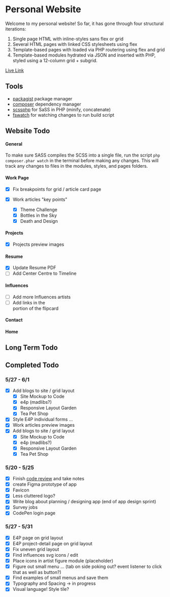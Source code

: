 # Personal Website

Welcome to my personal website! So far, it has gone through four structural iterations:

1. Single page HTML with inline-styles sans flex or grid
2. Several HTML pages with linked CSS stylesheets using flex
3. Template-based pages with loaded via PHP routering using flex and grid
4. Template-based modules hydrated via JSON and inserted with PHP, styled using a 12-column grid + subgrid.

<a 
	href="'https://peprojects.dev/alpha-8/jeremy"
	target="live">Live Link
</a>

## Tools

-   [packagist](https://packagist.org/) package manager
-   [composer](https://getcomposer.org/doc/01-basic-usage.md#installing-dependencies) dependency manager
-   [scssphp](https://scssphp.github.io/scssphp/) for SaSS in PHP (minify, concatenate)
-   [fswatch](https://emcrisostomo.github.io/fswatch/) for watching changes to run build script

## Website Todo

#### General

To make sure SASS compiles the SCSS into a single file, run the script `php composer.phar watch` in the terminal before making any changes. This will track any changes to files in the modules, styles, and pages folders.

#### Work Page

-   [x] Fix breakpoints for grid / article card page

-   [x] Work articles "key points"
    -   [x] Theme Challenge
    -   [x] Bottles in the Sky
    -   [x] Death and Design

#### Projects

-   [x] Projects preview images

#### Resume

-   [x] Update Resume PDF
-   [ ] Add Center Centre to Timeline

#### Influences

-   [ ] Add more Influences artists
-   [ ] Add links in the <figcaption> portion of the flipcard

#### Contact

#### Home

## Long Term Todo

## Completed Todo

### 5/27 - 6/1

-   [x] Add blogs to site / grid layout
    -   [x] Site Mockup to Code
    -   [x] e4p (madlibs?)
    -   [x] Responsive Layout Garden
    -   [x] Tea Pet Shop
-   [x] Style E4P individual forms ...
-   [x] Work articles preview images
-   [x] Add blogs to site / grid layout
    -   [x] Site Mockup to Code
    -   [x] e4p (madlibs?)
    -   [x] Responsive Layout Garden
    -   [x] Tea Pet Shop

### 5/20 - 5/25

-   [x] Finish <a href="https://perpetual.education/stories/serious-times-with-jeremy/">code review</a> and take notes
-   [x] create Figma prototype of app
-   [x] Favicon
-   [x] Less cluttered logo?
-   [x] Write blog about planning / designing app (end of app design sprint)
-   [x] Survey jobs
-   [x] CodePen login page

### 5/27 - 5/31

-   [x] E4P page on grid layout
-   [x] E4P project-detail page on grid layout
-   [x] Fix uneven grid layout
-   [x] Find influences svg icons / edit
-   [x] Place icons in artist figure module (placeholder)
-   [x] Figure out small menu ... (tab on side poking out? event listener to click that as well as button?)
-   [x] Find examples of small menus and save them
-   [x] Typography and Spacing -> in progress
-   [x] Visual language! Style tile?
